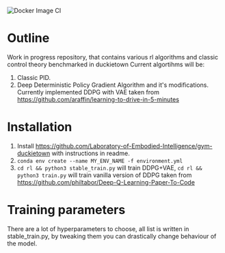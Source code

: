 ![Docker Image CI](https://github.com/Laboratory-of-Embodied-Intelligence/rl-duckiebot/workflows/Docker%20Image%20CI/badge.svg)

# Outline
Work in progress repository, that contains various rl algorithms and classic control theory benchmarked in duckietown
Current algortihms will be:
1. Classic PID.
2. Deep Deterministic Policy Gradient Algorithm and it's modifications. Currently implemented DDPG with VAE taken from https://github.com/araffin/learning-to-drive-in-5-minutes


# Installation
1. Install https://github.com/Laboratory-of-Embodied-Intelligence/gym-duckietown with instructions in readme.
2. ```conda env create --name MY_ENV_NAME -f environment.yml```
3. ```cd rl && python3 stable_train.py``` will train DDPG+VAE, ```cd rl && python3 train.py``` will train vanilla version of DDPG taken from https://github.com/philtabor/Deep-Q-Learning-Paper-To-Code

# Training parameters
There are a lot of hyperparameters to choose, all list is written in stable_train.py, by tweaking them you can drastically change behaviour of the model.
